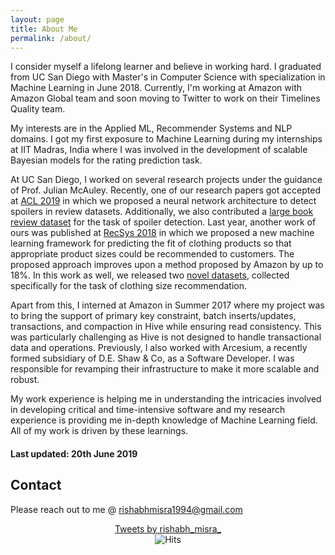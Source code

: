 ```yaml
---
layout: page
title: About Me
permalink: /about/
---
```


I consider myself a lifelong learner and believe in working hard. I graduated from UC San Diego with Master's in Computer Science with specialization in Machine Learning in June 2018. Currently, I'm working at Amazon with Amazon Global team and soon moving to Twitter to work on their Timelines Quality team. 

My interests are in the Applied ML, Recommender Systems and NLP domains. I got my first exposure to Machine Learning during my internships at IIT Madras, India where I was involved in the development of scalable Bayesian models for the rating prediction task. 

At UC San Diego, I worked on several research projects under the guidance of Prof. Julian McAuley. Recently, one of our research papers got accepted at [ACL 2019](http://acl2019.org/EN/index.xhtml) in which we proposed a neural network architecture to detect spoilers in review datasets. Additionally, we also contributed a [large book review dataset](https://sites.google.com/eng.ucsd.edu/ucsdbookgraph/reviews) for the task of spoiler detection. Last year, another work of ours was published at [RecSys 2018](https://recsys.acm.org/recsys18/) in which we proposed a new machine learning framework for predicting the fit of clothing products so that appropriate product sizes could be recommended to customers. The proposed approach improves upon a method proposed by Amazon by up to 18%. In this work as well, we released two [novel datasets](https://www.kaggle.com/rmisra/clothing-fit-dataset-for-size-recommendation), collected specifically for the task of clothing size recommendation. 

Apart from this, I interned at Amazon in Summer 2017 where my project was to bring the support of primary key constraint, batch inserts/updates, transactions, and compaction in Hive while ensuring read consistency. This was particularly challenging as Hive is not designed to handle transactional data and operations. Previously, I also worked with Arcesium, a recently formed subsidiary of D.E. Shaw & Co, as a Software Developer. I was responsible for revamping their infrastructure to make it more scalable and robust.

My work experience is helping me in understanding the intricacies involved in developing critical and time-intensive software and my research experience is providing me in-depth knowledge of Machine Learning field. All of my work is driven by these learnings.

#### Last updated: 20th June 2019

## Contact

Please reach out to me @ [rishabhmisra1994@gmail.com](mailto:rishabhmisra1994@gmail.com)

<center>
<a class="twitter-timeline" data-width="600" data-height="900" data-theme="light" data-link-color="#FF8A33" href="https://twitter.com/rishabh_misra_?ref_src=twsrc%5Etfw">Tweets by rishabh_misra_</a> <script async src="https://platform.twitter.com/widgets.js" charset="utf-8"></script>
</center> 


<center> <img src="https://hitcounter.pythonanywhere.com/count/tag.svg" alt="Hits"> </center>
